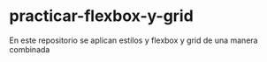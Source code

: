 # practicar-flexbox-y-grid
En este repositorio se aplican estilos y flexbox y grid de una manera combinada
